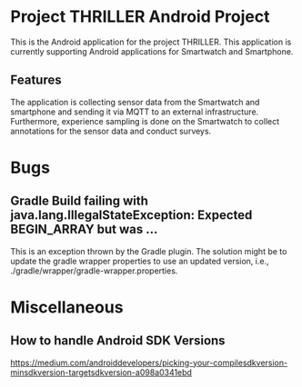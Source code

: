 # Project THRILLER Android Project

This is the Android application for the project THRILLER. This application is currently supporting Android applications for Smartwatch and Smartphone.

## Features

The application is collecting sensor data from the Smartwatch and smartphone and sending it via MQTT to an external infrastructure. Furthermore, experience sampling is done on the Smartwatch to collect annotations for the sensor data and conduct surveys.  

# Bugs

## Gradle Build failing with java.lang.IllegalStateException: Expected BEGIN_ARRAY but was ...

This is an exception thrown by the Gradle plugin. The solution might be to update the gradle wrapper properties to use an updated version, i.e., ./gradle/wrapper/gradle-wrapper.properties.

# Miscellaneous

## How to handle Android SDK Versions

https://medium.com/androiddevelopers/picking-your-compilesdkversion-minsdkversion-targetsdkversion-a098a0341ebd